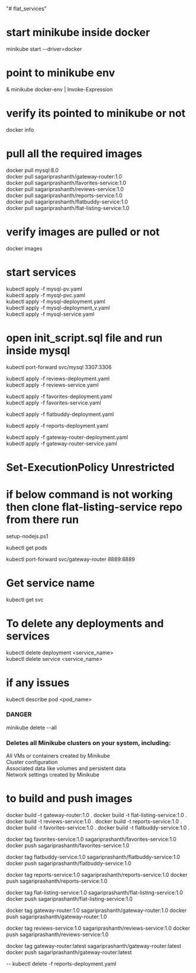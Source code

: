 "# flat_services" 
# start minikube inside docker
minikube start --driver=docker

# point to minikube env
& minikube docker-env | Invoke-Expression

# verify its pointed to minikube or not
docker info

# pull all the required images  
docker pull mysql:8.0    
docker pull sagariprashanth/gateway-router:1.0  
docker pull sagariprashanth/favorites-service:1.0  
docker pull sagariprashanth/reviews-service:1.0  
docker pull sagariprashanth/reports-service:1.0  
docker pull sagariprashanth/flatbuddy-service:1.0  
docker pull sagariprashanth/flat-listing-service:1.0

# verify images are pulled or not 
docker images 

# start services
kubectl apply -f mysql-pv.yaml  
kubectl apply -f mysql-pvc.yaml  
kubectl apply -f mysql-deployment.yaml  
kubectl apply -f mysql-deployment_v.yaml  
kubectl apply -f mysql-service.yaml  
 

# open init_script.sql file and run inside mysql
kubectl port-forward svc/mysql 3307:3306 

kubectl apply -f reviews-deployment.yaml  
kubectl apply -f reviews-service.yaml  

kubectl apply -f favorites-deployment.yaml  
kubectl apply -f favorites-service.yaml  



kubectl apply -f flatbuddy-deployment.yaml 

kubectl apply -f reports-deployment.yaml 

kubectl apply -f gateway-router-deployment.yaml  
kubectl apply -f gateway-router-service.yaml  

# Set-ExecutionPolicy Unrestricted
# if below command is not working then clone flat-listing-service repo from there run
setup-nodejs.ps1 

kubectl get pods   

<!-- kubectl scale deployment mysql --replicas=1 -->

kubectl port-forward svc/gateway-router 8889:8889  


# Get service name 
kubectl get svc

# To delete any deployments and services 
kubectl delete deployment <service_name>  
kubectl delete service <service_name>  

# if any issues 
kubectl describe pod <pod_name>


### DANGER 
minikube delete --all
### Deletes all Minikube clusters on your system, including:
  All VMs or containers created by Minikube  
  Cluster configuration  
  Associated data like volumes and persistent data  
  Network settings created by Minikube  

# to build and push images 
docker build -t gateway-router:1.0 .
docker build -t flat-listing-service:1.0 .
docker build -t reviews-service:1.0 .
docker build -t reports-service:1.0 .
docker build -t favorites-service:1.0 .
docker build -t flatbuddy-service:1.0 .

docker tag favorites-service:1.0 sagariprashanth/favorites-service:1.0
docker push sagariprashanth/favorites-service:1.0

docker tag flatbuddy-service:1.0 sagariprashanth/flatbuddy-service:1.0
docker push sagariprashanth/flatbuddy-service:1.0

docker tag reports-service:1.0 sagariprashanth/reports-service:1.0
docker push sagariprashanth/reports-service:1.0

docker tag flat-listing-service:1.0 sagariprashanth/flat-listing-service:1.0
docker push sagariprashanth/flat-listing-service:1.0

docker tag gateway-router:1.0 sagariprashanth/gateway-router:1.0
docker push sagariprashanth/gateway-router:1.0

docker tag reviews-service:1.0 sagariprashanth/reviews-service:1.0
docker push sagariprashanth/reviews-service:1.0


docker tag gateway-router:latest sagariprashanth/gateway-router:latest
docker push sagariprashanth/gateway-router:latest



-- kubectl delete -f reports-deployment.yaml 

